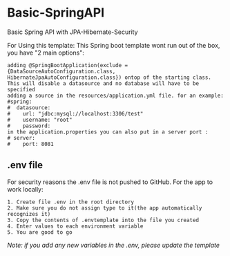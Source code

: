 # Basic-SpringAPI
Basic Spring API with JPA-Hibernate-Security

For Using this template: This Spring boot template wont run out of the box, you have "2 main options":

```
adding @SpringBootApplication(exclude = {DataSourceAutoConfiguration.class, HibernateJpaAutoConfiguration.class}) ontop of the starting class. This will disable a datasource and no database will have to be specified
adding a source in the resources/application.yml file. for an example:
#spring:
#  datasource:
#    url: "jdbc:mysql://localhost:3306/test"
#    username: "root"
#    password:
in the application.properties you can also put in a server port : 
# server:
#    port: 8081
```

## .env file
For security reasons the .env file is not pushed to GitHub.
For the app to work locally:
```
1. Create file .env in the root directory
2. Make sure you do not assign type to it(the app automatically recognizes it) 
3. Copy the contents of .envtemplate into the file you created
4. Enter values to each environment variable
5. You are good to go
```

_Note: if you add any new variables in the .env, please update the template_
